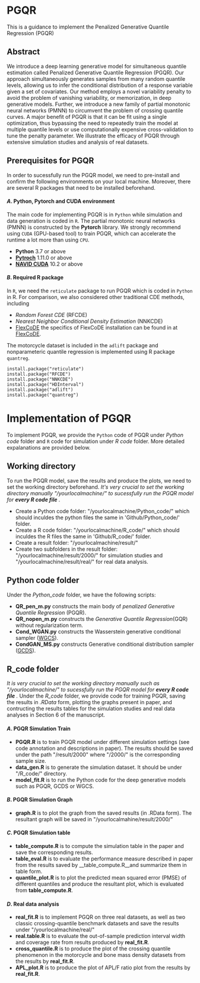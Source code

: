 # PGQR
This is a guidance to implement the Penalized Generative Quantile Regression (PGQR)

## Abstract 
We introduce a deep learning generative model for simultaneous quantile estimation called Penalized Generative Quantile Regression (PGQR). Our approach simultaneously generates samples from many random quantile levels, allowing us to infer the conditional distribution of a response variable given a set of covariates. Our method employs a novel variability penalty to avoid the problem of vanishing variability, or memorization, in deep generative models. Further, we introduce a new family of partial monotonic neural networks (PMNN) to circumvent the problem of crossing quantile curves. A major benefit of PGQR is that it can be fit using a single optimization, thus bypassing the need to repeatedly train the model at multiple quantile levels or use computationally expensive cross-validation to tune the penalty parameter. We illustrate the efficacy of PGQR through extensive simulation studies and analysis of real datasets.

## Prerequisites for PGQR
In order to sucessfully run the PGQR model, we need to pre-install and confirm the following environments on your local machine. Moreover, there are several R packages that need to be installed beforehand. 

#### _A_. Python, Pytorch and CUDA environment
The main code for implementing PGQR is in `Python` while simulation and data generation is coded in `R`. The partial monotonic neural networks (PMNN) is constructed by the __Pytorch__ library. We strongly recommend using `CUDA` (GPU-based tool) to train PGQR, which can accelerate the runtime a lot more than using `CPU`.
- __Python__ 3.7 or above
- __[Pytroch](https://pytorch.org/)__ 1.11.0 or above
- __[NAVID CUDA](https://developer.nvidia.com/cuda-toolkit)__ 10.2 or above

#### _B_. Required R package 
In `R`, we need the `reticulate` package to run PGQR which is coded in `Python` in R. For comparison, we also considered other traditional CDE methods, including 
- _Random Forest CDE_ (RFCDE)
- _Nearest Neighbor Conditional Density Estimation_ (NNKCDE)
- [FlexCoDE](https://github.com/rizbicki/FlexCoDE) the specifics of FlexCoDE installation can be found in at [FlexCoDE](https://github.com/rizbicki/FlexCoDE). 

The motorcycle dataset is included in the `adlift` package and nonparameteric quantile regression is implemented using R package `quantreg`.
```
install.package("reticulate")
install.package("RFCDE")
install.package("NNKCDE")
install.package("HDInterval")
install.package("adlift")
install.package("quantreg")
```

# Implementation of PGQR
To implement PGQR, we provide the `Python` code of PGQR under _Python code_ folder and `R` code for simulation under _R code_ folder. More detailed expalanations are provided below.

## Working directory  ####
To run the PGQR model, save the results and produce the plots, we need to set the working directory beforehand. _It's very crucial to set the working directory manually "/yourlocalmachine/" to sucessfully run the PGQR model for __every R code file__ ._

- Create a Python code folder: "/yourlocalmachine/Python_code/" which should inculdes the python files the same in 'Github/Python_code/' folder.
- Create a R code folder: "/yourlocalmachine/R_code/" which should inculdes the R files the same in 'Github/R_code/' folder.
- Create a result folder: "/yourlocalmachine/result/" 
- Create two subfolders in the result folder: "/yourlocalmachine/result/2000/" for simulation studies and "/yourlocalmachine/result/real/" for real data analysis.  

## __Python code__ folder
Under the _Python_code_ folder, we have the following scripts:
- __QR_pen_m.py__ constructs the main body of _penalized Generative Quantile Regression_ (PGQR).
- __QR_nopen_m.py__ constructs the _Generative Quantile Regression_(GQR) without regularization term.
- __Cond_WGAN.py__ constructs the Wasserstein generative conditional sampler ([WGCS](https://arxiv.org/pdf/2112.10039.pdf)).
- __CondGAN_MS.py__ constructs Generative conditional distribution sampler ([GCDS](https://www.tandfonline.com/doi/abs/10.1080/01621459.2021.2016424)).

## __R_code__ folder
_It is very crucial to set the working directory manually such as "/yourlocalmachine/" to sucessfully run the PGQR model for __every R code file__ ._ Under the _R_code_ folder, we provide code for training PGQR, saving the results in _.RData_ form, plotting the graphs present in paper, and contructing the results tables for the simulation studies and real data analyses in Section 6 of the manuscript.

#### _A_. PGQR Simulation Train

- __PGQR.R__ is to train PGQR model under different simulation settings (see code annotation and descriptions in paper). The results should be saved under the path "/result/2000" where "/2000/" is the corresponding sample size.
- __data_gen.R__ is to generate the simulation dataset. It should be under "/R_code/" directory.
- __model_fit.R__ is to run the Python code for the deep generative models such as PGQR, GCDS or WGCS.

#### _B_. PGQR Simulation Graph

- __graph.R__ is to plot the graph from the saved results (in .RData form). The resultant graph will be saved in "/yourlocalmahine/result/2000/"

#### _C_. PGQR Simulation table

- __table_compute.R__ is to compute the simulation table in the paper and save the corresponding results. 
- __table_eval.R__ is to evaluate the performance measure described in paper from the results saved by __table_compute.R__and summarize them in table form. 
- __quantile_plot.R__ is to plot the predicted mean squared error (PMSE) of different quantiles and produce the resultant plot, which is evaluated from __table_compute.R__.

#### _D_. Real data analysis

- __real_fit.R__ is to implement PGQR on three real datasets, as well as two classic crossing-quantile benchmark datasets and save the results under "/yourlocalmachine/real/"
- __real.table.R__ is to evaluate the out-of-sample prediction interval width and coverage rate from results produced by __real_fit.R__.
- __cross_quantile.R__ is to produce the plot of the crossing quantile phenomenon in the motorcycle and bone mass density datasets from the results by __real_fit.R__.
- __APL_plot.R__ is to produce the plot of APL/F ratio plot from the results by __real_fit.R__.


























